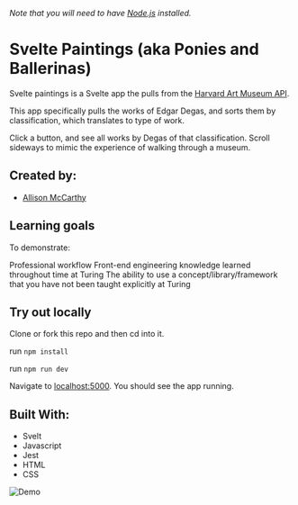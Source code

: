 
*Note that you will need to have [Node.js](https://nodejs.org) installed.*

# Svelte Paintings (aka Ponies and Ballerinas)

Svelte paintings is a Svelte app the pulls from the [Harvard Art Museum API](https://github.com/harvardartmuseums/api-docs).

This app specifically pulls the works of Edgar Degas, and sorts them by classification, which translates to type of work.

Click a button, and see all works by Degas of that classification.  Scroll sideways to mimic the experience of walking through a museum.

## Created by:

- [Allison McCarthy](https://github.com/spaceplesiosaur)

## Learning goals

To demonstrate:

Professional workflow
Front-end engineering knowledge learned throughout time at Turing
The ability to use a concept/library/framework that you have not been taught explicitly at Turing

## Try out locally

Clone or fork this repo and then cd into it.  

run ```npm install```

run ```npm run dev```

Navigate to [localhost:5000](http://localhost:5000). You should see the app running.


## Built With:
- Svelt
- Javascript
- Jest
- HTML
- CSS

![Demo](https://media.giphy.com/media/YooMG1y9GS6hK3FABA/giphy.gif)
